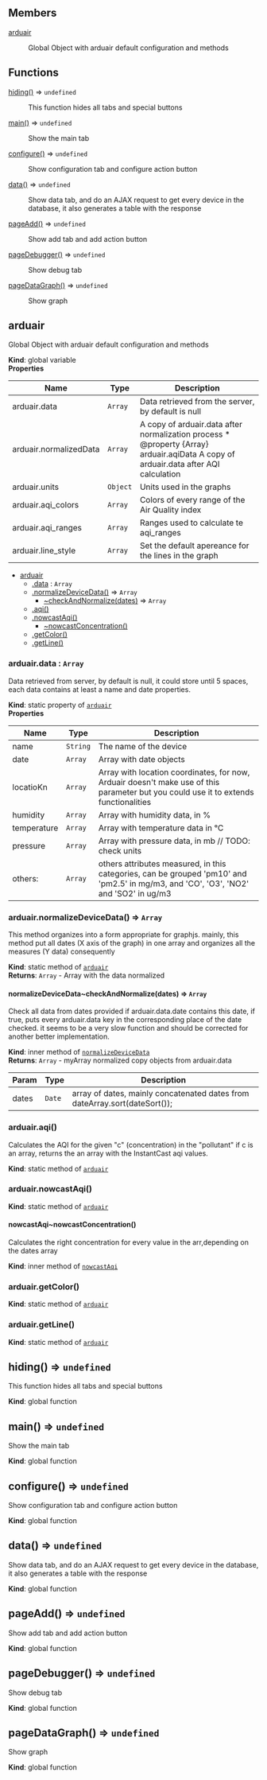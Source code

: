 ## Members

<dl>
<dt><a href="#arduair">arduair</a></dt>
<dd><p>Global Object with arduair default configuration and methods</p>
</dd>
</dl>

## Functions

<dl>
<dt><a href="#hiding">hiding()</a> ⇒ <code>undefined</code></dt>
<dd><p>This function hides all tabs and special buttons</p>
</dd>
<dt><a href="#main">main()</a> ⇒ <code>undefined</code></dt>
<dd><p>Show the main tab</p>
</dd>
<dt><a href="#configure">configure()</a> ⇒ <code>undefined</code></dt>
<dd><p>Show configuration tab and configure action button</p>
</dd>
<dt><a href="#data">data()</a> ⇒ <code>undefined</code></dt>
<dd><p>Show data tab, and do an AJAX request to get every device in the database, it also generates a table with the response</p>
</dd>
<dt><a href="#pageAdd">pageAdd()</a> ⇒ <code>undefined</code></dt>
<dd><p>Show add tab and add action button</p>
</dd>
<dt><a href="#pageDebugger">pageDebugger()</a> ⇒ <code>undefined</code></dt>
<dd><p>Show debug tab</p>
</dd>
<dt><a href="#pageDataGraph">pageDataGraph()</a> ⇒ <code>undefined</code></dt>
<dd><p>Show graph</p>
</dd>
</dl>

<a name="arduair"></a>

## arduair
Global Object with arduair default configuration and methods

**Kind**: global variable  
**Properties**

| Name | Type | Description |
| --- | --- | --- |
| arduair.data | <code>Array</code> | Data retrieved from the server, by default is null |
| arduair.normalizedData | <code>Array</code> | A copy of arduair.data after normalization process * @property {Array} arduair.aqiData A copy of arduair.data after AQI calculation |
| arduair.units | <code>Object</code> | Units used in the graphs |
| arduair.aqi_colors | <code>Array</code> | Colors of every range of the Air Quality index |
| arduair.aqi_ranges | <code>Array</code> | Ranges used to calculate te aqi_ranges |
| arduair.line_style | <code>Array</code> | Set the default apereance for the lines in the graph |


* [arduair](#arduair)
    * [.data](#arduair.data) : <code>Array</code>
    * [.normalizeDeviceData()](#arduair.normalizeDeviceData) ⇒ <code>Array</code>
        * [~checkAndNormalize(dates)](#arduair.normalizeDeviceData..checkAndNormalize) ⇒ <code>Array</code>
    * [.aqi()](#arduair.aqi)
    * [.nowcastAqi()](#arduair.nowcastAqi)
        * [~nowcastConcentration()](#arduair.nowcastAqi..nowcastConcentration)
    * [.getColor()](#arduair.getColor)
    * [.getLine()](#arduair.getLine)

<a name="arduair.data"></a>

### arduair.data : <code>Array</code>
Data retrieved from server, by default is null, it could store until 5spaces, each data contains at least a name and date properties.

**Kind**: static property of <code>[arduair](#arduair)</code>  
**Properties**

| Name | Type | Description |
| --- | --- | --- |
| name | <code>String</code> | The name of the device |
| date | <code>Array</code> | Array with date objects |
| locatioKn | <code>Array</code> | Array with location coordinates, for now, Arduair doesn't make use of this parameter but you could use it to extends functionalities |
| humidity | <code>Array</code> | Array with humidity data, in % |
| temperature | <code>Array</code> | Array with temperature data in °C |
| pressure | <code>Array</code> | Array with pressure data, in mb // TODO: check units |
| others: | <code>Array</code> | others attributes measured, in this categories, can be grouped 'pm10' and 'pm2.5' in mg/m3, and 'CO', 'O3', 'NO2' and 'SO2' in ug/m3 |

<a name="arduair.normalizeDeviceData"></a>

### arduair.normalizeDeviceData() ⇒ <code>Array</code>
This method organizes into a form appropriate for graphjs.mainly, this method put all dates (X axis of the graph)in one array and organizes all the measures (Y data) consequently

**Kind**: static method of <code>[arduair](#arduair)</code>  
**Returns**: <code>Array</code> - Array with the data normalized  
<a name="arduair.normalizeDeviceData..checkAndNormalize"></a>

#### normalizeDeviceData~checkAndNormalize(dates) ⇒ <code>Array</code>
Check all data from dates provided if arduair.data.datecontains this date, if true, puts every arduair.data key in thecorresponding place of the date checked. it seems to be a very slowfunction and should be corrected for another better implementation.

**Kind**: inner method of <code>[normalizeDeviceData](#arduair.normalizeDeviceData)</code>  
**Returns**: <code>Array</code> - myArray normalized copy objects from arduair.data  

| Param | Type | Description |
| --- | --- | --- |
| dates | <code>Date</code> | array of dates, mainly concatenated dates from dateArray.sort(dateSort()); |

<a name="arduair.aqi"></a>

### arduair.aqi()
Calculates the AQI for the given "c" (concentration) in the "pollutant"if c is an array, returns the an array with the InstantCast aqi values.

**Kind**: static method of <code>[arduair](#arduair)</code>  
<a name="arduair.nowcastAqi"></a>

### arduair.nowcastAqi()
**Kind**: static method of <code>[arduair](#arduair)</code>  
<a name="arduair.nowcastAqi..nowcastConcentration"></a>

#### nowcastAqi~nowcastConcentration()
Calculates the right concentration for every value in the arr,depending on the dates array

**Kind**: inner method of <code>[nowcastAqi](#arduair.nowcastAqi)</code>  
<a name="arduair.getColor"></a>

### arduair.getColor()
**Kind**: static method of <code>[arduair](#arduair)</code>  
<a name="arduair.getLine"></a>

### arduair.getLine()
**Kind**: static method of <code>[arduair](#arduair)</code>  
<a name="hiding"></a>

## hiding() ⇒ <code>undefined</code>
This function hides all tabs and special buttons

**Kind**: global function  
<a name="main"></a>

## main() ⇒ <code>undefined</code>
Show the main tab

**Kind**: global function  
<a name="configure"></a>

## configure() ⇒ <code>undefined</code>
Show configuration tab and configure action button

**Kind**: global function  
<a name="data"></a>

## data() ⇒ <code>undefined</code>
Show data tab, and do an AJAX request to get every device in the database, it also generates a table with the response

**Kind**: global function  
<a name="pageAdd"></a>

## pageAdd() ⇒ <code>undefined</code>
Show add tab and add action button

**Kind**: global function  
<a name="pageDebugger"></a>

## pageDebugger() ⇒ <code>undefined</code>
Show debug tab

**Kind**: global function  
<a name="pageDataGraph"></a>

## pageDataGraph() ⇒ <code>undefined</code>
Show graph

**Kind**: global function  

